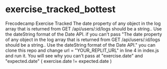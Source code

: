 # exercise_tracked_bottest

Frecodecamp Exercise Tracked
The date property of any object in the log array that is returned from GET /api/users/:id/logs should be a string.. Use the dateString format of the Date API.
if you can't pass "The date property of any object in the log array that is returned from GET /api/users/:id/logs should be a string.. Use the dateString format of the Date API."
you can clone this repo and change url = "YOUR_REPLIT_URL" in line 4 in index.js and run it. You will see why you can't pass at "exercise.date" and "expected.date" 
( exercise.date != expected.date )
